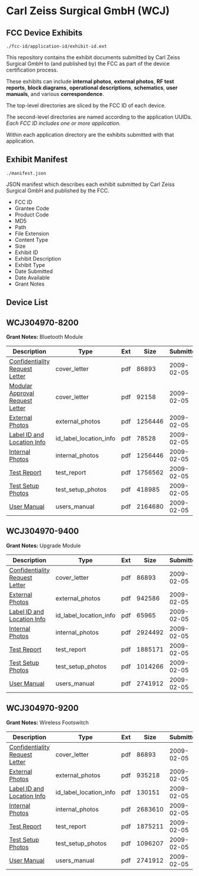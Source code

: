 # Carl Zeiss Surgical GmbH (WCJ)
## FCC Device Exhibits

```
./fcc-id/application-id/exhibit-id.ext
```

This repository contains the exhibit documents submitted by Carl Zeiss Surgical GmbH to (and published by) the FCC as part of the device certification process.

These exhibits can include **internal photos**, **external photos**, **RF test reports**, **block diagrams**, **operational descriptions**, **schematics**, **user manuals**, and various **correspondence**.

The top-level directories are sliced by the FCC ID of each device.

The second-level directories are named according to the application UUIDs. *Each FCC ID includes one or more application.*

Within each application directory are the exhibits submitted with that application. 

## Exhibit Manifest

```
./manifest.json
```

JSON manifest which describes each exhibit submitted by Carl Zeiss Surgical GmbH and published by the FCC.

- FCC ID
- Grantee Code
- Product Code
- MD5
- Path
- File Extension
- Content Type
- Size
- Exhibit ID
- Exhibit Description
- Exhibit Type
- Date Submitted
- Date Available
- Grant Notes

## Device List
## WCJ304970-8200
**Grant Notes:** Bluetooth Module

| Description | Type | Ext | Size | Submitted | Available |
| ----------- | ---- | --- | ---- | --------- | --------- |
| [Confidentiality Request Letter](WCJ304970-8200/1cbe3cf4996071da84b956d068e88e25/1065102.pdf) | cover_letter | pdf | 86893 | 2009-02-05 | 2009-02-05 |
| [Modular Approval Request Letter](WCJ304970-8200/1cbe3cf4996071da84b956d068e88e25/1065137.pdf) | cover_letter | pdf | 92158 | 2009-02-05 | 2009-02-05 |
| [External Photos](WCJ304970-8200/1cbe3cf4996071da84b956d068e88e25/1065134.pdf) | external_photos | pdf | 1256446 | 2009-02-05 | 2009-02-05 |
| [Label ID and Location Info](WCJ304970-8200/1cbe3cf4996071da84b956d068e88e25/1065136.pdf) | id_label_location_info | pdf | 78528 | 2009-02-05 | 2009-02-05 |
| [Internal Photos](WCJ304970-8200/1cbe3cf4996071da84b956d068e88e25/1065135.pdf) | internal_photos | pdf | 1256446 | 2009-02-05 | 2009-02-05 |
| [Test Report](WCJ304970-8200/1cbe3cf4996071da84b956d068e88e25/1065140.pdf) | test_report | pdf | 1756562 | 2009-02-05 | 2009-02-05 |
| [Test Setup Photos](WCJ304970-8200/1cbe3cf4996071da84b956d068e88e25/1065141.pdf) | test_setup_photos | pdf | 418985 | 2009-02-05 | 2009-02-05 |
| [User Manual](WCJ304970-8200/1cbe3cf4996071da84b956d068e88e25/1065142.pdf) | users_manual | pdf | 2164680 | 2009-02-05 | 2009-02-05 |
## WCJ304970-9400
**Grant Notes:** Upgrade Module

| Description | Type | Ext | Size | Submitted | Available |
| ----------- | ---- | --- | ---- | --------- | --------- |
| [Confidentiality Request Letter](WCJ304970-9400/db3b1b14d0168e4acf09b81458fe2eb7/1065102.pdf) | cover_letter | pdf | 86893 | 2009-02-05 | 2009-02-05 |
| [External Photos](WCJ304970-9400/db3b1b14d0168e4acf09b81458fe2eb7/1065117.pdf) | external_photos | pdf | 942586 | 2009-02-05 | 2009-02-05 |
| [Label ID and Location Info](WCJ304970-9400/db3b1b14d0168e4acf09b81458fe2eb7/1065121.pdf) | id_label_location_info | pdf | 65965 | 2009-02-05 | 2009-02-05 |
| [Internal Photos](WCJ304970-9400/db3b1b14d0168e4acf09b81458fe2eb7/1065119.pdf) | internal_photos | pdf | 2924492 | 2009-02-05 | 2009-02-05 |
| [Test Report](WCJ304970-9400/db3b1b14d0168e4acf09b81458fe2eb7/1065127.pdf) | test_report | pdf | 1885171 | 2009-02-05 | 2009-02-05 |
| [Test Setup Photos](WCJ304970-9400/db3b1b14d0168e4acf09b81458fe2eb7/1065129.pdf) | test_setup_photos | pdf | 1014266 | 2009-02-05 | 2009-02-05 |
| [User Manual](WCJ304970-9400/db3b1b14d0168e4acf09b81458fe2eb7/1065110.pdf) | users_manual | pdf | 2741912 | 2009-02-05 | 2009-02-05 |
## WCJ304970-9200
**Grant Notes:** Wireless Footswitch

| Description | Type | Ext | Size | Submitted | Available |
| ----------- | ---- | --- | ---- | --------- | --------- |
| [Confidentiality Request Letter](WCJ304970-9200/c619379d9af1b0ac03d5e56d75887595/1065102.pdf) | cover_letter | pdf | 86893 | 2009-02-05 | 2009-02-05 |
| [External Photos](WCJ304970-9200/c619379d9af1b0ac03d5e56d75887595/1065103.pdf) | external_photos | pdf | 935218 | 2009-02-05 | 2009-02-05 |
| [Label ID and Location Info](WCJ304970-9200/c619379d9af1b0ac03d5e56d75887595/1065105.pdf) | id_label_location_info | pdf | 130151 | 2009-02-05 | 2009-02-05 |
| [Internal Photos](WCJ304970-9200/c619379d9af1b0ac03d5e56d75887595/1065104.pdf) | internal_photos | pdf | 2683610 | 2009-02-05 | 2009-02-05 |
| [Test Report](WCJ304970-9200/c619379d9af1b0ac03d5e56d75887595/1065108.pdf) | test_report | pdf | 1875211 | 2009-02-05 | 2009-02-05 |
| [Test Setup Photos](WCJ304970-9200/c619379d9af1b0ac03d5e56d75887595/1065109.pdf) | test_setup_photos | pdf | 1096207 | 2009-02-05 | 2009-02-05 |
| [User Manual](WCJ304970-9200/c619379d9af1b0ac03d5e56d75887595/1065110.pdf) | users_manual | pdf | 2741912 | 2009-02-05 | 2009-02-05 |
